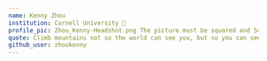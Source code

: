 ```yaml
---
name: Kenny Zhou
institution: Cornell University 🚩
profile_pic: Zhou_Kenny-Headshot.png The picture must be squared and 544px on width and height.
quote: Climb mountains not so the world can see you, but so you can see the world.
github_user: zhoukenny
---
```

